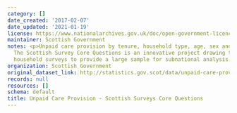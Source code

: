 ```yaml
---
category: []
date_created: '2017-02-07'
date_updated: '2021-01-19'
license: https://www.nationalarchives.gov.uk/doc/open-government-licence/version/3/
maintainer: Scottish Government
notes: <p>Unpaid care provision by tenure, household type, age, sex and disability.
  The Scottish Survey Core Questions is an innovative project drawing together multiple
  household surveys to provide a large sample for subnational analysis. </p>
organization: Scottish Government
original_dataset_link: http://statistics.gov.scot/data/unpaid-care-provision-sscq
records: null
resources: []
schema: default
title: Unpaid Care Provision - Scottish Surveys Core Questions
---
```

